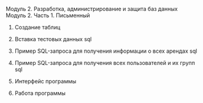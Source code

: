 Модуль 2. Разработка, администрирование и защита баз данных 
Модуль 2. Часть 1. Письменный
1.	Создание таблиц
 
 
 
 
 
 
 
2.	Вставка тестовых данных sql
 
 
 
 
 
 
 
3.	Пример SQL-запроса для получения информации о всех арендах sql
 
4.	Пример SQL-запроса для получения всех пользователей и их групп sql
 
5.	Интерфейс программы
 
6.	Работа программы
 

